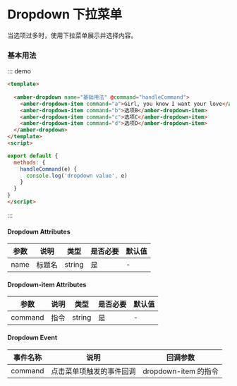# Dropdown 下拉菜单

当选项过多时，使用下拉菜单展示并选择内容。

### 基本用法

::: demo
```html
<template>
  
  <amber-dropdown name="基础用法" @command="handleCommand">
    <amber-dropdown-item command="a">Girl, you know I want your love</amber-dropdown-item>
    <amber-dropdown-item command="b">选项B</amber-dropdown-item>
    <amber-dropdown-item command="c">选项C</amber-dropdown-item>
    <amber-dropdown-item command="d">选项D</amber-dropdown-item>
  </amber-dropdown>
</template>
<script>

export default {
  methods: {
    handleCommand(e) {
      console.log('dropdown value', e)
    }
  }
}
</script>
```
:::

#### Dropdown Attributes


| 参数 | 说明 | 类型 | 是否必要 | 默认值 |
| --- | ---  | --- |  ---    | --- |
| name | 标题名 | string | 是 | - |

#### Dropdown-item Attributes


| 参数 | 说明 | 类型 | 是否必要 | 默认值 |
| --- | ---  | --- |  ---    | --- |
| command | 指令 | string | 是 | - |

#### Dropdown Event
| 事件名称 | 说明 | 回调参数 |
| --- | --- | --- |
| command | 点击菜单项触发的事件回调 | dropdown-item 的指令 |